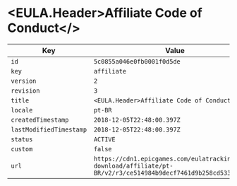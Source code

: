# <EULA.Header>Affiliate Code of Conduct</>

| Key | Value |
| --- | ----- |
| `id` | `5c0855a046e0fb0001f0d5de` |
| `key` | `affiliate` |
| `version` | `2` |
| `revision` | `3` |
| `title` | `<EULA.Header>Affiliate Code of Conduct</>` |
| `locale` | `pt-BR` |
| `createdTimestamp` | `2018-12-05T22:48:00.397Z` |
| `lastModifiedTimestamp` | `2018-12-05T22:48:00.397Z` |
| `status` | `ACTIVE` |
| `custom` | `false` |
| `url` | `https://cdn1.epicgames.com/eulatracking-download/affiliate/pt-BR/v2/r3/ce514984b9decf7461d9b258cd533c7f.pdf` |

